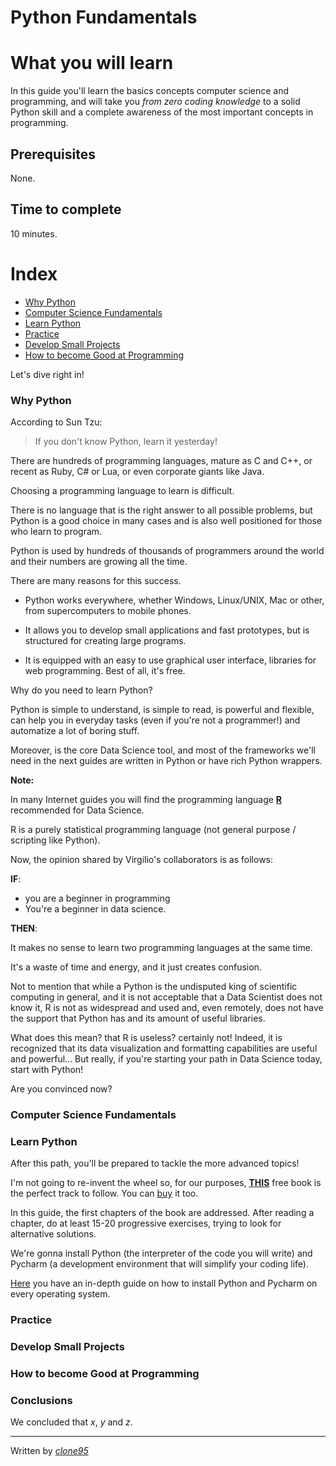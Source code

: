 # Python Fundamentals

# What you will learn 

In this guide you'll learn the basics concepts computer science and programming, and will take you _from zero coding knowledge_ to a solid Python skill and a complete awareness of the most important concepts in programming. 


## Prerequisites
None.

## Time to complete
10 minutes.

# Index
- [Why Python](#Why-Python)
- [Computer Science Fundamentals](#Computer-Science-Fundamentals)
- [Learn Python](#Learn-Python)
- [Practice](#Practice)
- [Develop Small Projects](#Develop-Small-Projects)
- [How to become Good at Programming](#How-to-become-Good-at-Programming)


Let's dive right in!
 
### Why Python

According to Sun Tzu:
> If you don't know Python, learn it yesterday!

There are hundreds of programming languages, mature as C and C++, or recent as Ruby, C# or Lua, or even corporate giants like Java. 

Choosing a programming language to learn is difficult. 

There is no language that is the right answer to all possible problems, but Python is a good choice in many cases and is also 
well positioned for those who learn to program. 

Python is used by hundreds of thousands of programmers around the 
world and their numbers are growing all the time.

There are many reasons for this success.

- Python works everywhere, whether Windows, Linux/UNIX, Mac or other, from supercomputers to mobile phones. 

- It allows you to develop small applications and fast prototypes, but is structured for creating large programs.

- It is equipped with an easy to use graphical user interface, libraries for web programming. Best of all, it's free.

Why do you need to learn Python? 

Python is simple to understand, is simple to read, is powerful and flexible, can help you in everyday tasks 
(even if you're not a programmer!) and automatize a lot of boring stuff.

Moreover, is the core Data Science tool, and most of the frameworks we'll need in the next guides
are written in Python or have rich Python wrappers.

**Note:** 

In many Internet guides you will find the programming language [**R**](https://www.r-project.org/) recommended for Data Science.

R is a purely statistical programming language (not general purpose / scripting like Python).

Now, the opinion shared by Virgilio's collaborators is as follows:

**IF**:

- you are a beginner in programming
- You're a beginner in data science.

**THEN**:

It makes no sense to learn two programming languages at the same time. 

It's a waste of time and energy, and it just creates confusion. 

Not to mention that while a Python is the undisputed king of scientific computing in general, and it is not acceptable that a Data Scientist does not know it, R is not as widespread and used and, even remotely, does not have the support that Python has and its amount of useful libraries.

What does this mean? that R is useless? certainly not! Indeed, it is recognized that its data visualization and formatting capabilities are useful and powerful... But really, if you're starting your path in Data Science today, start with Python!

Are you convinced now?

### Computer Science Fundamentals
### Learn Python




After this path, you'll be prepared to tackle the more advanced topics! 

I'm not going to re-invent the wheel so, for our purposes, [**THIS**](https://automatetheboringstuff.com/) free book is the perfect track to follow. You can [buy](https://nostarch.com/automatestuff) it too.

In this guide, the first chapters of the book are addressed. After reading a chapter, do at least 15-20 progressive exercises, trying to look for alternative solutions.

We're gonna install Python (the interpreter of the code you will write) and Pycharm (a development environment that will simplify your coding life).

[Here](http://keyseronline.net/TGC/PythonInstallInstructions.pdf) you have an in-depth guide on how to install Python and Pycharm on every operating system.


### Practice
### Develop Small Projects
### How to become Good at Programming

### Conclusions
We concluded that _x_, _y_ and _z_.

----
Written by [_clone95_](https://github.com/clone95)
